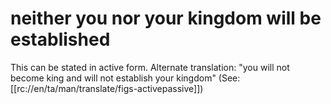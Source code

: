 # neither you nor your kingdom will be established

This can be stated in active form. Alternate translation: "you will not become king and will not establish your kingdom" (See: [[rc://en/ta/man/translate/figs-activepassive]])

